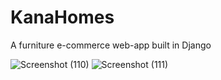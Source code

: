 # KanaHomes
A furniture e-commerce web-app built in Django

![Screenshot (110)](https://github.com/Marx-wrld/KanaHomes/assets/105711066/9f0bad5e-f7b3-488f-8941-271a2cc1c16a)
![Screenshot (111)](https://github.com/Marx-wrld/KanaHomes/assets/105711066/47ff44d4-eb07-4207-ace8-87590e83ff66)
